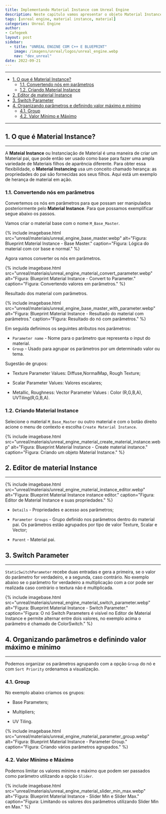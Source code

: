 ```yaml
---
title: Implementando Material Instance com Unreal Engine
description: Neste capitulo vamos apresentar o objeto Material Instance que flexibiliza a implementação de materiais no Unreal Engine.
tags: [unreal engine, material instance, material]
categories: Unreal Engine
author: 
- Cafegeek
layout: post
sidebar:  
  - title: "UNREAL ENGINE COM C++ E BLUEPRINT"
    image: /imagens/unreal/logos/unreal_engine.webp
    nav: "dev_unreal"
date: 2022-09-21 
---
```


***

- [1. O que é Material Instance?](#1-o-que-é-material-instance)
  - [1.1. Convertendo nós em parâmetros](#11-convertendo-nós-em-parâmetros)
  - [1.2. Criando Material Instance](#12-criando-material-instance)
- [2. Editor de material Instance](#2-editor-de-material-instance)
- [3. Switch Parameter](#3-switch-parameter)
- [4. Organizando parâmetros e definindo valor máximo e mínimo](#4-organizando-parâmetros-e-definindo-valor-máximo-e-mínimo)
  - [4.1. Group](#41-group)
  - [4.2. Valor Mínimo e Máximo](#42-valor-mínimo-e-máximo)

***

## 1. O que é Material Instance?

***

A **Mateial Instance** ou Instanciação de Material é uma maneira de criar um Material pai, que pode então ser usado como base para fazer uma ampla variedade de Materiais filhos de aparência diferente. Para obter essa flexibilidade, o **Material Instancing** usa um conceito chamado herança: as propriedades do pai são fornecidas aos seus filhos. Aqui está um exemplo de herança de material em ação.

### 1.1. Convertendo nós em parâmetros

Convertemos os nós em parâmetros para que possam ser manipulados posteriormente pelo **Material Instance**. Para que possamos exemplificar segue abaixo os passos.

Vamos criar o material base com o nome `M_Base_Master`.

{% include imagebase.html
    src="unreal/materiais/unreal_engine_base_master.webp"
    alt="Figura: Blueprint Material Instance - Base Master."
    caption="Figura: Lógica do material com cor base e normal."
%}

Agora vamos converter os nós em parâmetros.

{% include imagebase.html
    src="unreal/materiais/unreal_engine_material_convert_parameter.webp"
    alt="Figura: Blueprint Material Instance - Convert to Parameter."
    caption="Figura: Convertendo valores em parâmetros."
%}

Resultado dos material com parâmetros.

{% include imagebase.html
    src="unreal/materiais/unreal_engine_base_master_with_parameter.webp"
    alt="Figura: Blueprint Material Instance -  Resultado do material com parâmetros."
    caption="Figura: Resultado do nó com parâmetros."
%}

Em seguida definimos os seguintes atributos nos parâmetros:

- `Parameter name` - Nome para o parâmetro que representa o input do material.
- `Group` - Usado para agrupar os parâmetros por um determinado valor ou tema.

Sugestão de grupos:

- Texture Parameter Values: Diffuse,NormalMap, Rough Texture;

- Scalar Parameter Values:  Valores escalares;

- Metallic, Roughness: Vector Parameter Values : Color (R,G,B,A), UVTiling(R,G,B,A).

### 1.2. Criando Material Instance

Selecione o material `M_Base_Master` ou outro material e com o botão direito acione o menu de contexto e escolha `Create Material Instance`.

{% include imagebase.html
    src="unreal/materiais/unreal_engine_material_create_material_instance.webp"
    alt="Figura: Blueprint Material Instance - Create material instance."
    caption="Figura: Criando um objeto Material Instance."
%}

## 2. Editor de material Instance

***

{% include imagebase.html
    src="unreal/materiais/unreal_engine_material_instance_editor.webp"
    alt="Figura: Blueprint Material Instance instance editor."
    caption="Figura: Editor de Material Instance e suas propriedades."
%}

- `Details` - Propriedades e acesso aos parâmetros;

- `Parameter Groups` - Grupo definido nos parâmetros dentro do material pai.
  Os parâmetros estão agrupados por tipo de valor Texture, Scalar e Vector;

- `Parent` - Material pai.

## 3. Switch Parameter

***

`StaticSwitchParameter` recebe duas entradas e gera a primeira, se o valor do parâmetro for verdadeiro, e a segunda, caso contrário. No exemplo abaixo se o parâmetro for verdadeiro a multiplicação com a cor pode ser realizada caso contrário o textura não é multiplicada.

{% include imagebase.html
    src="unreal/materiais/unreal_engine_material_switch_parameter.webp"
    alt="Figura: Blueprint Material Instance - Switch Parameter."
    caption="Figura: O nó Switch Parameters é visível no Editor de Material Instance e permite alternar entre dois valores, no exemplo acima o parâmetro é chamado de ColorSwitch."
%}

## 4. Organizando parâmetros e definindo valor máximo e mínimo

***

Podemos organizar os parâmetros agrupando com a opção `Group` do nó e com `Sort Priority` ordenamos a visualização.

### 4.1. Group

No exemplo abaixo criamos os grupos:

- Base Parameters;

- Multipliers;

- UV Tiling.

{% include imagebase.html
    src="unreal/materiais/unreal_engine_material_parameter_group.webp"
    alt="Figura: Blueprint Material Instance - Parameter Group."
    caption="Figura: Criando vários parâmetros agrupados."
%}

### 4.2. Valor Mínimo e Máximo

Podemos limitar os valores mínimo e máximo que podem ser passados como parâmetro utilizando a opção `Slider`.

{% include imagebase.html
    src="unreal/materiais/unreal_engine_material_slider_min_max.webp"
    alt="Figura: Blueprint Material Instance - Slider Min e Slider Max."
    caption="Figura: Limitando os valores dos parâmetros utilizando Slider Min en Max."
%}
